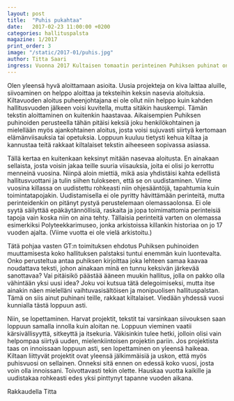 ```yaml
---
layout: post
title:  "Puhis pukahtaa"
date:   2017-02-23 11:00:00 +0200
categories: hallituspalsta
magazine: 1/2017
print_order: 3
image: "/static/2017-01/puhis.jpg"
author: Titta Saari
ingress: Vuonna 2017 Kultaisen tomaatin perinteinen Puhiksen puhinat on hallituspalsta. Ensimmäisessä osassa ääneen pääsee killan puheenjohtaja Titta Saari.
---
```


Olen yleensä hyvä aloittamaan asioita. Uusia projekteja on kiva laittaa aluille, siivoaminen on helppo aloittaa ja teksteihin keksin nasevia aloituksia. Kiltavuoden aloitus puheenjohtajana ei ole ollut niin helppo kuin kahden hallitusvuoden jälkeen voisi kuvitella, mutta sitäkin hauskempi. Tämän tekstin aloittaminen on kuitenkin haastavaa. Aikaisempien Puhiksen puhinoiden perusteella tähän pitäisi keksiä joku henkilökohtainen ja mielellään myös ajankohtainen aloitus, josta voisi sujuvasti siirtyä kertomaan elämänviisauksia tai opetuksia. Loppuun kuuluu tietysti kehua kiltaa ja kannustaa teitä rakkaat kiltalaiset tekstin aiheeseen sopivassa asiassa.

Tällä kertaa en kuitenkaan keksinyt mitään nasevaa aloitusta. En ainakaan sellaista, josta voisin jakaa teille suuria viisauksia, joita ei olisi jo kerrottu menneinä vuosina. Niinpä aloin miettiä, mikä asia yhdistäisi kahta edellistä hallitusvuottani ja tulin siihen tulokseen, että se on uudistaminen. Viime vuosina killassa on uudistettu rohkeasti niin ohjesääntöjä, tapahtumia kuin toimintatapojakin. Uudistamisella ei ole pyritty hävittämään perinteitä, mutta perinteidenkin on pitänyt pystyä perustelemaan olemassaolonsa. Ei ole syytä säilyttää epäkäytännöllisiä, raskaita ja jopa toimimattomia perinteisiä tapoja vain koska niin on aina tehty. Tällaisia perinteitä varten on olemassa esimerkiksi Polyteekkarimuseo, jonka arkistoissa killankin historiaa on jo 17 vuoden ajalta. (Viime vuotta ei ole vielä arkistoitu.)

Tätä pohjaa vasten GT:n toimituksen ehdotus Puhiksen puhinoiden muuttamisesta koko hallituksen palstaksi tuntui enemmän kuin luontevalta. Onko perusteltua antaa puhiksen kirjoittaa joka lehteen samaa kaavaa noudattava teksti, johon ainakaan minä en tunnu keksivän järkevää sanottavaa? Vai pitäisikö päästää ääneen muukin hallitus, jolla on pakko olla vähintään yksi uusi idea? Joku voi kutsua tätä delegoimiseksi, mutta itse ainakin näen mielelläni vaihtuvasisältöisen ja monipuolisen hallituspalstan. Tämä on siis ainut puhinani teille, rakkaat kiltalaiset. Viedään yhdessä vuosi kunnialla tästä loppuun asti.

Niin, se lopettaminen. Harvat projektit, tekstit tai varsinkaan siivouksen saan loppuun samalla innolla kuin aloitan ne. Loppuun vieminen vaatii kärsivällisyyttä, sitkeyttä ja itsekuria. Väkisinkin tulee hetki, jolloin olisi vain helpompaa siirtyä uuden, mielenkiintoisen projektin pariin. Jos projektista taas on innoissaan loppuun asti, sen lopettaminen on yleensä haikeaa. Kiltaan liittyvät projektit ovat yleensä jälkimmäisiä ja uskon, että myös puhisvuosi on sellainen. Onneksi sitä ennen on edessä koko vuosi, josta voin olla innoissani. Toivottavasti tekin olette. Hauskaa vuotta kaikille ja uudistakaa rohkeasti edes yksi pinttynyt tapanne vuoden aikana.

Rakkaudella Titta
